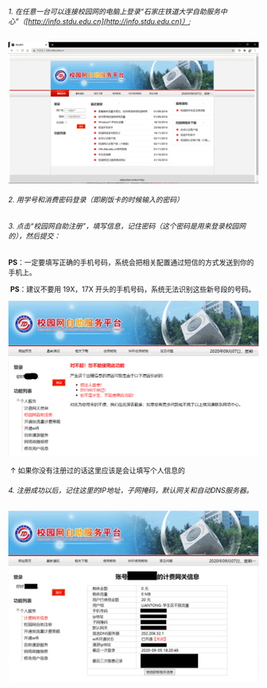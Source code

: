 ###### 1. 在任意一台可以连接校园网的电脑上登录“石家庄铁道大学自助服务中心”（[http://info.stdu.edu.cn](http://info.stdu.edu.cn)）;

![校园网](\images\1.png)

###### 2. 用学号和消费密码登录（即刷饭卡的时候输入的密码）

###### 3. 点击“校园网自助注册”，填写信息，记住密码（这个密码是用来登录校园网的），然后提交：

​	**PS**：一定要填写正确的手机号码，系统会把相关配置通过短信的方式发送到你的手机上。

​	**PS**：建议不要用 19X，17X 开头的手机号码，系统无法识别这些新号段的号码。

![注册](\images\2.png)

​	↑ 如果你没有注册过的话这里应该是会让填写个人信息的

###### 4. 注册成功以后，记住这里的IP地址，子网掩码，默认网关和自动DNS服务器。

![注册成功](\images\3.png)



<link rel="stylesheet" href="https://cdn.jsdelivr.net/npm/gitalk@1/dist/gitalk.css">

<script src="https://cdn.jsdelivr.net/npm/gitalk@1/dist/gitalk.min.js"></script>
<div id="gitalk-container"></div>
<script>
    const gitalk = new Gitalk({
        clientID: "f997f0370566fec3278e",
        clientSecret: "9e3d0c4c8706ad459f8b15a41e489c4f76525b51",
        repo: "CampusNetworkForSTDU",
        owner: "Dreammer12138",
        admin: ['Dreammer12138'],
        id: location.pathname
    });
    gitalk.render('gitalk-container');
</script>